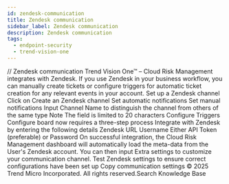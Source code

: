 ```yaml
---
id: zendesk-communication
title: Zendesk communication
sidebar_label: Zendesk communication
description: Zendesk communication
tags:
  - endpoint-security
  - trend-vision-one
---
```


/*<![CDATA[*/ $('#title').html($('meta[name=map-description]').attr('content')); /*]]>*/ Zendesk communication Trend Vision One™ – Cloud Risk Management integrates with Zendesk. If you use Zendesk in your business workflow, you can manually create tickets or configure triggers for automatic ticket creation for any relevant events in your account. Set up a Zendesk channel Click on Create an Zendesk channel Set automatic notifications Set manual notifications Input Channel Name to distinguish the channel from others of the same type Note The field is limited to 20 characters Configure Triggers Configure board now requires a three-step process Integrate with Zendesk by entering the following details Zendesk URL Username Either API Token (preferable) or Password On successful integration, the Cloud Risk Management dashboard will automatically load the meta-data from the User's Zendesk account. You can then input Extra settings to customize your communication channel. Test Zendesk settings to ensure correct configurations have been set up Copy communication settings © 2025 Trend Micro Incorporated. All rights reserved.Search Knowledge Base